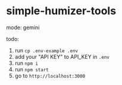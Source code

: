 # simple-humizer-tools
mode: gemini

todo:
1. run `cp .env-example .env`
2. add your "API KEY" to API_KEY in `.env`
4. run `npm i`
5. run `npm start`
6. go to `http://localhost:3000`
